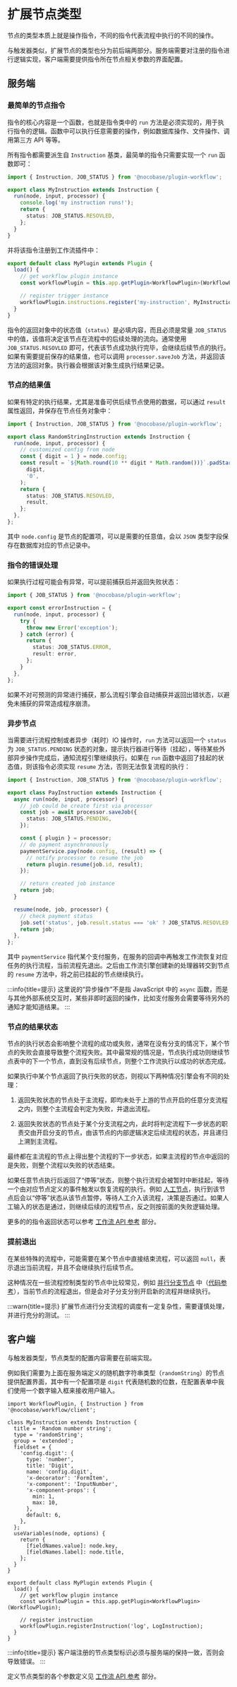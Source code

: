 # 扩展节点类型

节点的类型本质上就是操作指令，不同的指令代表流程中执行的不同的操作。

与触发器类似，扩展节点的类型也分为前后端两部分。服务端需要对注册的指令进行逻辑实现，客户端需要提供指令所在节点相关参数的界面配置。

## 服务端

### 最简单的节点指令

指令的核心内容是一个函数，也就是指令类中的 `run` 方法是必须实现的，用于执行指令的逻辑。函数中可以执行任意需要的操作，例如数据库操作、文件操作、调用第三方 API 等等。

所有指令都需要派生自 `Instruction` 基类，最简单的指令只需要实现一个 `run` 函数即可：

```ts
import { Instruction, JOB_STATUS } from '@nocobase/plugin-workflow';

export class MyInstruction extends Instruction {
  run(node, input, processor) {
    console.log('my instruction runs!');
    return {
      status: JOB_STATUS.RESOVLED,
    };
  }
}
```

并将该指令注册到工作流插件中：

```ts
export default class MyPlugin extends Plugin {
  load() {
    // get workflow plugin instance
    const workflowPlugin = this.app.getPlugin<WorkflowPlugin>(WorkflowPlugin);

    // register trigger instance
    workflowPlugin.instructions.register('my-instruction', MyInstruction);
  }
}
```

指令的返回对象中的状态值（`status`）是必填内容，而且必须是常量 `JOB_STATUS` 中的值，该值将决定该节点在流程中的后续处理的流向。通常使用 `JOB_STATUS.RESOVLED` 即可，代表该节点成功执行完毕，会继续后续节点的执行。如果有需要提前保存的结果值，也可以调用 `processor.saveJob` 方法，并返回该方法的返回对象。执行器会根据该对象生成执行结果记录。

### 节点的结果值

如果有特定的执行结果，尤其是准备可供后续节点使用的数据，可以通过 `result` 属性返回，并保存在节点任务对象中：

```ts
import { Instruction, JOB_STATUS } from '@nocobase/plugin-workflow';

export class RandomStringInstruction extends Instruction {
  run(node, input, processor) {
    // customized config from node
    const { digit = 1 } = node.config;
    const result = `${Math.round(10 ** digit * Math.random())}`.padStart(
      digit,
      '0',
    );
    return {
      status: JOB_STATUS.RESOVLED,
      result,
    };
  },
};
```

其中 `node.config` 是节点的配置项，可以是需要的任意值，会以 `JSON` 类型字段保存在数据库对应的节点记录中。

### 指令的错误处理

如果执行过程可能会有异常，可以提前捕获后并返回失败状态：

```ts
import { JOB_STATUS } from '@nocobase/plugin-workflow';

export const errorInstruction = {
  run(node, input, processor) {
    try {
      throw new Error('exception');
    } catch (error) {
      return {
        status: JOB_STATUS.ERROR,
        result: error,
      };
    }
  },
};
```

如果不对可预测的异常进行捕获，那么流程引擎会自动捕获并返回出错状态，以避免未捕获的异常造成程序崩溃。

### 异步节点

当需要进行流程控制或者异步（耗时）IO 操作时，`run` 方法可以返回一个 `status` 为 `JOB_STATUS.PENDING` 状态的对象，提示执行器进行等待（挂起），等待某些外部异步操作完成后，通知流程引擎继续执行。如果在 `run` 函数中返回了挂起的状态值，则该指令必须实现 `resume` 方法，否则无法恢复流程的执行：

```ts
import { Instruction, JOB_STATUS } from '@nocobase/plugin-workflow';

export class PayInstruction extends Instruction {
  async run(node, input, processor) {
    // job could be create first via processor
    const job = await processor.saveJob({
      status: JOB_STATUS.PENDING,
    });

    const { plugin } = processor;
    // do payment asynchronously
    paymentService.pay(node.config, (result) => {
      // notify processor to resume the job
      return plugin.resume(job.id, result);
    });

    // return created job instance
    return job;
  }

  resume(node, job, processor) {
    // check payment status
    job.set('status', job.result.status === 'ok' ? JOB_STATUS.RESOVLED : JOB_STATUS.REJECTED);
    return job;
  },
};
```

其中 `paymentService` 指代某个支付服务，在服务的回调中再触发工作流恢复对应任务的执行流程，当前流程先退出。之后由工作流引擎创建新的处理器转交到节点的 `resume` 方法中，将之前已挂起的节点继续执行。

:::info{title=提示}
这里说的“异步操作”不是指 JavaScript 中的 `async` 函数，而是与其他外部系统交互时，某些非即时返回的操作，比如支付服务会需要等待另外的通知才能知道结果。
:::

### 节点的结果状态

节点的执行状态会影响整个流程的成功或失败，通常在没有分支的情况下，某个节点的失败会直接导致整个流程失败。其中最常规的情况是，节点执行成功则继续节点表中的下一个节点，直到没有后续节点，则整个工作流执行以成功的状态完成。

如果执行中某个节点返回了执行失败的状态，则视以下两种情况引擎会有不同的处理：

1.  返回失败状态的节点处于主流程，即均未处于上游的节点开启的任意分支流程之内，则整个主流程会判定为失败，并退出流程。

2.  返回失败状态的节点处于某个分支流程之内，此时将判定流程下一步状态的职责交由开启分支的节点，由该节点的内部逻辑决定后续流程的状态，并且递归上溯到主流程。

最终都在主流程的节点上得出整个流程的下一步状态，如果主流程的节点中返回的是失败，则整个流程以失败的状态结束。

如果任意节点执行后返回了“停等”状态，则整个执行流程会被暂时中断挂起，等待一个由对应节点定义的事件触发以恢复流程的执行。例如 [人工节点](../../../workflow-manual/index/index.md)，执行到该节点后会以“停等”状态从该节点暂停，等待人工介入该流程，决策是否通过。如果人工输入的状态是通过，则继续后续的流程节点，反之则按前面的失败逻辑处理。

更多的的指令返回状态可以参考 [工作流 API 参考](../api#JOB_STATUS) 部分。

### 提前退出

在某些特殊的流程中，可能需要在某个节点中直接结束流程，可以返回 `null`，表示退出当前流程，并且不会继续执行后续节点。

这种情况在一些流程控制类型的节点中比较常见，例如 [并行分支节点](../../../workflow-parallel/index/index.md) 中（[代码参考](https://github.com/nocobase/nocobase/blob/main/packages/plugins/%40nocobase/plugin-workflow-parallel/src/server/ParallelInstruction.ts#L87)），当前节点的流程退出，但是会对子分支分别开启新的流程并继续执行。

:::warn{title=提示}
扩展节点进行分支流程的调度有一定复杂性，需要谨慎处理，并进行充分的测试。
:::

## 客户端

与触发器类型，节点类型的配置内容需要在前端实现。

例如我们需要为上面在服务端定义的随机数字符串类型（`randomString`）的节点提供配置界面，其中有一个配置项是 `digit` 代表随机数的位数，在配置表单中我们使用一个数字输入框来接收用户输入。

```tsx | pure
import WorkflowPlugin, { Instruction } from '@nocobase/workflow/client';

class MyInstruction extends Instruction {
  title = 'Random number string';
  type = 'randomString';
  group = 'extended';
  fieldset = {
    'config.digit': {
      type: 'number',
      title: 'Digit',
      name: 'config.digit',
      'x-decorator': 'FormItem',
      'x-component': 'InputNumber',
      'x-component-props': {
        min: 1,
        max: 10,
      },
      default: 6,
    },
  };
  useVariables(node, options) {
    return {
      [fieldNames.value]: node.key,
      [fieldNames.label]: node.title,
    };
  }
}

export default class MyPlugin extends Plugin {
  load() {
    // get workflow plugin instance
    const workflowPlugin = this.app.getPlugin<WorkflowPlugin>(WorkflowPlugin);

    // register instruction
    workflowPlugin.registerInstruction('log', LogInstruction);
  }
}
```

:::info{title=提示}
客户端注册的节点类型标识必须与服务端的保持一致，否则会导致错误。
:::

定义节点类型的各个参数定义见 [工作流 API 参考](../api#instruction-1) 部分。
